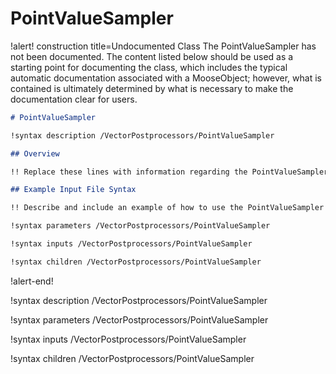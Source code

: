 # PointValueSampler

!alert! construction title=Undocumented Class
The PointValueSampler has not been documented. The content listed below should be used as a starting point for
documenting the class, which includes the typical automatic documentation associated with a
MooseObject; however, what is contained is ultimately determined by what is necessary to make the
documentation clear for users.

```markdown
# PointValueSampler

!syntax description /VectorPostprocessors/PointValueSampler

## Overview

!! Replace these lines with information regarding the PointValueSampler object.

## Example Input File Syntax

!! Describe and include an example of how to use the PointValueSampler object.

!syntax parameters /VectorPostprocessors/PointValueSampler

!syntax inputs /VectorPostprocessors/PointValueSampler

!syntax children /VectorPostprocessors/PointValueSampler
```
!alert-end!

!syntax description /VectorPostprocessors/PointValueSampler

!syntax parameters /VectorPostprocessors/PointValueSampler

!syntax inputs /VectorPostprocessors/PointValueSampler

!syntax children /VectorPostprocessors/PointValueSampler
